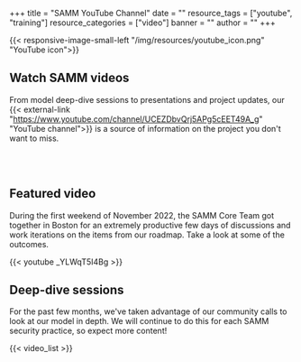 +++
title = "SAMM YouTube Channel"
date = ""
resource_tags = ["youtube", "training"]
resource_categories = ["video"]
banner = ""
author = ""
+++

{{< responsive-image-small-left  "/img/resources/youtube_icon.png" "YouTube icon">}}

## Watch SAMM videos

From model deep-dive sessions to presentations and project updates, our {{< external-link "https://www.youtube.com/channel/UCEZDbvQrj5APg5cEET49A_g" "YouTube channel">}} is a source of information on the project you don't want to miss.

<br/><br/>

## Featured video

During the first weekend of November 2022, the SAMM Core Team got together in Boston for an extremely productive few days of discussions and work iterations on the items from our roadmap. Take a look at some of the outcomes.

{{< youtube _YLWqT5I4Bg >}}

## Deep-dive sessions

For the past few months, we've taken advantage of our community calls to look at our model in depth. We will continue to do this for each SAMM security practice, so expect more content!

{{< video_list >}}

